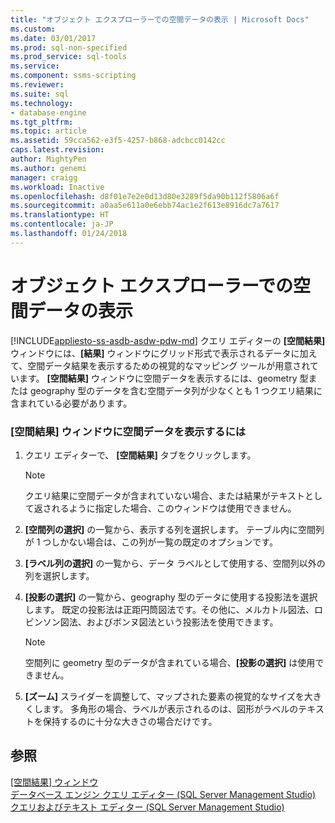 ```yaml
---
title: "オブジェクト エクスプローラーでの空間データの表示 | Microsoft Docs"
ms.custom: 
ms.date: 03/01/2017
ms.prod: sql-non-specified
ms.prod_service: sql-tools
ms.service: 
ms.component: ssms-scripting
ms.reviewer: 
ms.suite: sql
ms.technology:
- database-engine
ms.tgt_pltfrm: 
ms.topic: article
ms.assetid: 59cca562-e3f5-4257-b868-adcbcc0142cc
caps.latest.revision: 
author: MightyPen
ms.author: genemi
manager: craigg
ms.workload: Inactive
ms.openlocfilehash: d8f01e7e2e0d13d80e3289f5da90b112f5806a6f
ms.sourcegitcommit: a0aa5e611a0e6ebb74ac1e2f613e8916dc7a7617
ms.translationtype: HT
ms.contentlocale: ja-JP
ms.lasthandoff: 01/24/2018
---
```

# <a name="view-spatial-data-in-object-explorer"></a>オブジェクト エクスプローラーでの空間データの表示
[!INCLUDE[appliesto-ss-asdb-asdw-pdw-md](../../includes/appliesto-ss-asdb-asdw-pdw-md.md)] クエリ エディターの **[空間結果]** ウィンドウには、**[結果]** ウィンドウにグリッド形式で表示されるデータに加えて、空間データ結果を表示するための視覚的なマッピング ツールが用意されています。 **[空間結果]** ウィンドウに空間データを表示するには、geometry 型または geography 型のデータを含む空間データ列が少なくとも 1 つクエリ結果に含まれている必要があります。  
  
### <a name="to-view-spatial-data-in-the-spatial-results-window"></a>[空間結果] ウィンドウに空間データを表示するには  
  
1.  クエリ エディターで、 **[空間結果]** タブをクリックします。  
  
    > [!NOTE]  
    >  クエリ結果に空間データが含まれていない場合、または結果がテキストとして返されるように指定した場合、このウィンドウは使用できません。  
  
2.  **[空間列の選択]** の一覧から、表示する列を選択します。 テーブル内に空間列が 1 つしかない場合は、この列が一覧の既定のオプションです。  
  
3.  **[ラベル列の選択]** の一覧から、データ ラベルとして使用する、空間列以外の列を選択します。  
  
4.  **[投影の選択]** の一覧から、geography 型のデータに使用する投影法を選択します。 既定の投影法は正距円筒図法です。その他に、メルカトル図法、ロビンソン図法、およびボンヌ図法という投影法を使用できます。  
  
    > [!NOTE]  
    >  空間列に geometry 型のデータが含まれている場合、**[投影の選択]** は使用できません。  
  
5.  **[ズーム]** スライダーを調整して、マップされた要素の視覚的なサイズを大きくします。 多角形の場合、ラベルが表示されるのは、図形がラベルのテキストを保持するのに十分な大きさの場合だけです。  
  
## <a name="see-also"></a>参照  
 [[空間結果] ウィンドウ](../../relational-databases/scripting/spatial-results-window.md)   
 [データベース エンジン クエリ エディター &#40;SQL Server Management Studio&#41;](../../relational-databases/scripting/database-engine-query-editor-sql-server-management-studio.md)   
 [クエリおよびテキスト エディター &#40;SQL Server Management Studio&#41;](../../relational-databases/scripting/query-and-text-editors-sql-server-management-studio.md)  
  
  
